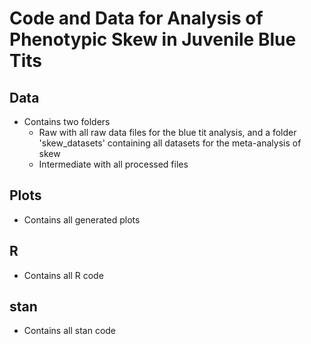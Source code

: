 # Code and Data for Analysis of Phenotypic Skew in Juvenile Blue Tits

## Data

- Contains two folders
    - Raw with all raw data files for the blue tit analysis, and a folder 'skew_datasets' containing all datasets for the meta-analysis of skew
    - Intermediate with all processed files

## Plots

- Contains all generated plots


## R

- Contains all R code


## stan

- Contains all stan code